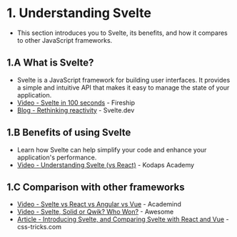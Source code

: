 # 1. Understanding Svelte
- This section introduces you to Svelte, its benefits, and how it compares to other JavaScript frameworks.
## 1.A What is Svelte?
- Svelte is a JavaScript framework for building user interfaces. It provides a simple and intuitive API that makes it easy to manage the state of your application.
- [Video - Svelte in 100 seconds](https://www.youtube.com/watch?v=rv3Yq-B8qp4) - Fireship
- [Blog - Rethinking reactivity](https://svelte.dev/blog/svelte-3-rethinking-reactivity#what-is-svelte) - Svelte.dev
## 1.B Benefits of using Svelte  
- Learn how Svelte can help simplify your code and enhance your application's performance.
- [Video - Understanding Svelte (vs React)](https://www.youtube.com/watch?v=lYYGhm7p74Q) - Kodaps Academy
## 1.C Comparison with other frameworks
- [Video - Svelte vs React vs Angular vs Vue](https://www.youtube.com/watch?v=DZyWNS4fVE0) - Academind
- [Video - Svelte, Solid or Qwik? Who Won?](https://www.youtube.com/watch?v=EL8rnt2C2o8) - Awesome
- [Article - Introducing Svelte, and Comparing Svelte with React and Vue](https://css-tricks.com/introducing-svelte-and-comparing-svelte-with-react-and-vue/) - css-tricks.com
